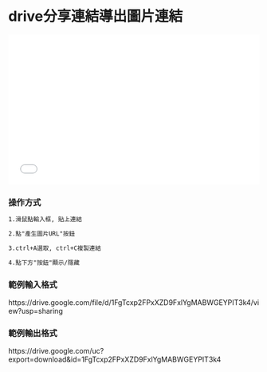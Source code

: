 # drive分享連結導出圖片連結

<iframe width="100%" height="300" src="//jsfiddle.net/dpes5407/63rxdc42/150/embedded/result/dark/" allowfullscreen="allowfullscreen" allowpaymentrequest frameborder="0"></iframe>

<h3>操作方式</h3>

``` md
1.滑鼠點輸入框, 貼上連結

2.點"產生圖片URL"按鈕

3.ctrl+A選取, ctrl+C複製連結

4.點下方"按鈕"顯示/隱藏
```

<h3>範例輸入格式</h3>
https://drive.google.com/file/d/1FgTcxp2FPxXZD9FxlYgMABWGEYPIT3k4/view?usp=sharing

<h3>範例輸出格式</h3>
https://drive.google.com/uc?export=download&id=1FgTcxp2FPxXZD9FxlYgMABWGEYPIT3k4